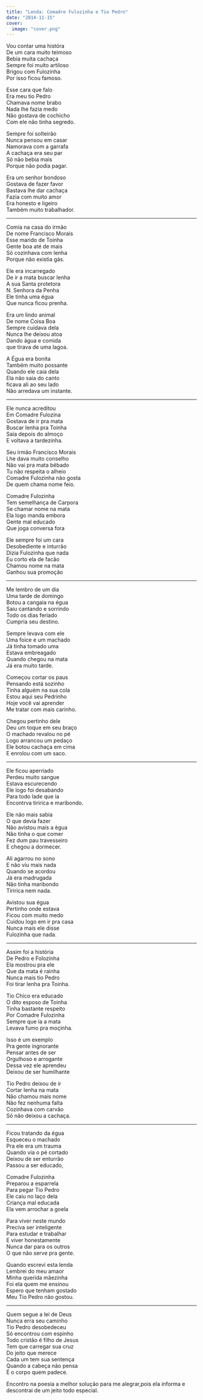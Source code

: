 ```yaml
---
title: "Lenda: Comadre Fulozinha e Tio Pedro"
date: "2014-11-15"
cover:
  image: "cover.png"
---
```


Vou contar uma históra  
De um cara muito teimoso  
Bebia muita cachaça  
Sempre foi muito artiloso  
Brigou com Fulozinha  
Por isso ficou famoso.  

Esse cara que falo  
Era meu tio Pedro  
Chamava nome brabo  
Nada lhe fazia medo  
Não gostava de cochicho  
Com ele não tinha segredo.  

Sempre foi solteirão  
Nunca pensou em casar  
Namorava com a garrafa  
A cachaça era seu par  
Só não bebia mais  
Porque não podia pagar.  

Era um senhor bondoso  
Gostava de fazer favor  
Bastava lhe dar cachaça  
Fazia com muito amor  
Era honesto e ligeiro  
Também muito trabalhador.  

---

Comia na casa do irmão  
De nome Francisco Morais  
Esse marido de Toinha  
Gente boa até de mais  
Só cozinhava com lenha  
Porque não existia gás.  

Ele era incarregado  
De ir a mata buscar lenha  
A sua Santa protetora  
N. Senhora da Penha  
Ele tinha uma égua  
Que nunca ficou prenha.  

Era um lindo animal  
De nome Coisa Boa  
Sempre cuidava dela  
Nunca lhe deixou atoa  
Dando água e comida  
que tirava de uma lagoa.  

A Égua era bonita  
Também muito possante  
Quando ele caia dela  
Ela não saia do canto  
ficava ali ao seu lado  
Não arredava um instante.  

---

Ele nunca acreditou  
Em Comadre Fulozina  
Gostava de ir pra mata  
Buscar lenha pra Toinha  
Saia depois do almoço  
E voltava a tardezinha.  

Seu irmão Francisco Morais  
Lhe dava muito conselho  
Não vai pra mata bêbado  
Tu não respeita o alheio  
Comadre Fulozinha não gosta  
De quem chama nome feio.  

Comadre Fulozinha  
Tem semelhança de Carpora  
Se chamar nome na mata  
Ela logo manda embora  
Gente mal educado  
Que joga conversa fora  

Ele sempre foi um cara  
Desobediente e inturrão  
Dizia Fulozinha que nada  
Eu corto ela de facão  
Chamou nome na mata  
Ganhou sua promoção  

---

Me lembro de um dia  
Uma tarde de domingo  
Botou a cangaia na égua  
Saiu cantando e sorrindo  
Todo os dias feriado  
Cumpria seu destino.  

Sempre levava com ele  
Uma foice e um machado  
Já tinha tomado uma  
Estava embreagado  
Quando chegou na mata  
Já era muito tarde.  

Começou cortar os paus  
Pensando está sozinho  
Tinha alguém na sua cola  
Estou aqui  seu Pedrinho  
Hoje você vai aprender  
Me tratar com mais carinho.  

Chegou pertinho dele  
Deu um toque em seu braço  
O machado revalou no pé  
Logo arrancou um pedaço  
Ele botou cachaça em cima  
E enrolou com um saco.  

---

Ele ficou aperriado  
Perdeu muito sangue  
Estava escurecendo  
Ele logo foi desabando  
Para todo lade que ia  
Encontrva tiririca e maribondo.  

Ele não mais sabia  
O que devia fazer  
Não avistou mais a ègua  
Não tinha o que comer  
Fez dum pau  travesseiro  
E chegou a dormecer.  

Ali agarrou no sono  
E não viu mais nada  
Quando se acordou  
Já era madrugada  
Não tinha maribondo  
Tiririca nem nada.  

Avistou sua égua  
Pertinho onde estava  
Ficou com muito medo  
Cuidou logo em ir pra casa  
Nunca mais ele disse  
Fulozinha que nada.  

---

Assim foi a história  
De Pedro e Folozinha  
Ela mostrou pra ele  
Que da mata é rainha  
Nunca mais tio Pedro  
Foi tirar lenha pra Toinha.  

Tio Chico era educado  
O dito esposo de Toinha  
Tinha bastante respeito  
Por Comadre Fulozinha  
Sempre que ia a mata  
Levava fumo pra moçinha.  

Isso é um exemplo  
Pra gente ingnorante  
Pensar antes de ser  
Orgulhoso e arrogante  
Dessa vez ele aprendeu  
Deixou de ser humilhante  

Tio Pedro deixou de ir  
Cortar lenha na mata  
Não chamou mais nome  
Não fez nenhuma falta  
Cozinhava com carvão  
Só não deixou a cachaça.  

---

Ficou tratando da égua  
Esqueceu o machado  
Pra ele era um trauma  
Quando via o pé cortado  
Deixou de ser enturrão  
Passou a ser educado,  

Comadre  Fulozinha  
Preparou a esparrela  
Para pegar Tio Pedro  
Ele caiu no laço dela  
Criança mal educada  
Ela vem arrochar a goela  

Para viver neste mundo  
Preciva ser inteligente  
Para estudar e trabalhar  
E viver honestamente  
Nunca dar para os outros  
O que não serve pra gente.  

Quando escrevi esta lenda  
Lembrei do meu amaor  
Minha querida mãezinha  
Foi ela quem me ensinou  
Espero que tenham gostado  
Meu Tio Pedro não gostou.  

---

Quem segue a lei de Deus  
Nunca erra seu caminho  
Tio Pedro desobedeceu  
Só encontrou com espinho  
Todo cristão é filho de Jesus  
Tem que carregar sua cruz  
Do jeito que merece  
Cada um tem sua sentença  
Quando a cabeça não pensa  
É o corpo quem padece.  

Encontro na poesia a melhor solução para me alegrar,pois ela informa e descontrai de um jeito todo especial.
